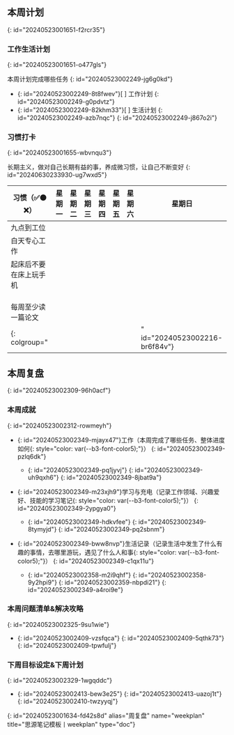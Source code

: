 ## 本周计划
{: id="20240523001651-f2rcr35"}

### 工作生活计划
{: id="20240523001651-o477gls"}

本周计划完成哪些任务
{: id="20240523002249-jg6g0kd"}

* {: id="20240523002249-8t8fwev"}[ ] 工作计划
  {: id="20240523002249-g0pdvtz"}
* {: id="20240523002249-82khm33"}[ ] 生活计划
  {: id="20240523002249-azb7nqc"}
{: id="20240523002249-j867o2i"}

### 习惯打卡
{: id="20240523001655-wbvnqu3"}

长期主义，做对自己长期有益的事，养成微习惯，让自己不断变好
{: id="20240630233930-ug7wxd5"}

|习惯（✅🟠❌）|星期一|星期二|星期三|星期四|星期五|星期六|星期日|
| ------------------------| --------| --------| --------| --------| --------| --------| --------|
|九点到工位||||||||
|白天专心工作||||||||
|起床后不要在床上玩手机||||||||
|<br />每周至少读一篇论文||||||||
{: colgroup="|||||||" id="20240523002216-br6f84v"}

## 本周复盘
{: id="20240523002309-96h0acf"}

### 本周成就
{: id="20240523002312-rowmeyh"}

* {: id="20240523002349-mjayx47"}工作（<span data-type="text">本周完成了哪些任务、整体进度如何</span>{: style="color: var(--b3-font-color5);"}）
  {: id="20240523002349-pzlq6dk"}

  * {: id="20240523002349-pq1jyvj"}
    {: id="20240523002349-uh9qxh6"}
  {: id="20240523002349-8jbat9a"}
* {: id="20240523002349-m23xjh9"}学习与充电（<span data-type="text">记录工作领域、兴趣爱好、技能的学习笔记</span>{: style="color: var(--b3-font-color5);"}）
  {: id="20240523002349-2ypgya0"}

  * {: id="20240523002349-hdkvfee"}
    {: id="20240523002349-8tymyjd"}
  {: id="20240523002349-pq2sbnm"}
* {: id="20240523002349-bww8nvp"}生活记录（<span data-type="text">记录生活中发生了什么有趣的事情，去哪里游玩，遇见了什么人和事</span>{: style="color: var(--b3-font-color5);"}）
  {: id="20240523002349-c1qx11u"}

  * {: id="20240523002358-m2i9qhf"}
    {: id="20240523002358-9y2hpi9"}
  {: id="20240523002359-nbpdi21"}
{: id="20240523002349-a4roi9e"}

### 本周问题清单&解决攻略
{: id="20240523002325-9su1wie"}

* {: id="20240523002409-vzsfqca"}
  {: id="20240523002409-5qthk73"}
{: id="20240523002409-tpwfulj"}

### 下周目标设定&下周计划
{: id="20240523002329-1wgqddc"}

* {: id="20240523002413-bew3e25"}
  {: id="20240523002413-uazoj1t"}
{: id="20240523002410-twzyyqj"}

{: id="20240523001634-fd42s8d" alias="周复盘" name="weekplan" title="思源笔记模板丨weekplan" type="doc"}